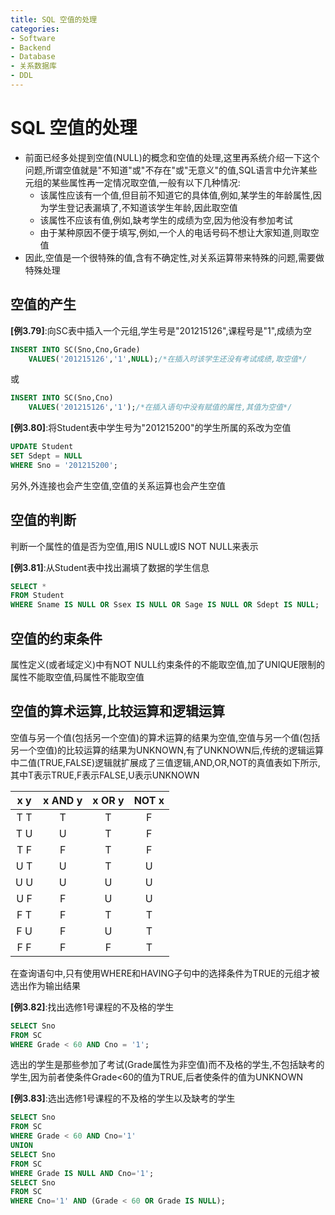 ```yaml
---
title: SQL 空值的处理
categories:
- Software
- Backend
- Database
- 关系数据库
- DDL
---
```

# SQL 空值的处理

- 前面已经多处提到空值(NULL)的概念和空值的处理,这里再系统介绍一下这个问题,所谓空值就是"不知道"或"不存在"或"无意义"的值,SQL语言中允许某些元组的某些属性再一定情况取空值,一般有以下几种情况:
    - 该属性应该有一个值,但目前不知道它的具体值,例如,某学生的年龄属性,因为学生登记表漏填了,不知道该学生年龄,因此取空值
    - 该属性不应该有值,例如,缺考学生的成绩为空,因为他没有参加考试
    - 由于某种原因不便于填写,例如,一个人的电话号码不想让大家知道,则取空值
- 因此,空值是一个很特殊的值,含有不确定性,对关系运算带来特殊的问题,需要做特殊处理

## 空值的产生

**[例3.79]**:向SC表中插入一个元组,学生号是"201215126",课程号是"1",成绩为空

```sql
INSERT INTO SC(Sno,Cno,Grade)
	VALUES('201215126','1',NULL);/*在插入时该学生还没有考试成绩,取空值*/
```

或

```sql
INSERT INTO SC(Sno,Cno)
	VALUES('201215126','1');/*在插入语句中没有赋值的属性,其值为空值*/
```

**[例3.80]**:将Student表中学生号为"201215200"的学生所属的系改为空值

```sql
UPDATE Student
SET Sdept = NULL
WHERE Sno = '201215200';
```

另外,外连接也会产生空值,空值的关系运算也会产生空值

## 空值的判断

判断一个属性的值是否为空值,用IS NULL或IS NOT NULL来表示

**[例3.81]**:从Student表中找出漏填了数据的学生信息

```sql
SELECT *
FROM Student
WHERE Sname IS NULL OR Ssex IS NULL OR Sage IS NULL OR Sdept IS NULL;
```

## 空值的约束条件

属性定义(或者域定义)中有NOT NULL约束条件的不能取空值,加了UNIQUE限制的属性不能取空值,码属性不能取空值

## 空值的算术运算,比较运算和逻辑运算

空值与另一个值(包括另一个空值)的算术运算的结果为空值,空值与另一个值(包括另一个空值)的比较运算的结果为UNKNOWN,有了UNKNOWN后,传统的逻辑运算中二值(TRUE,FALSE)逻辑就扩展成了三值逻辑,AND,OR,NOT的真值表如下所示,其中T表示TRUE,F表示FALSE,U表示UNKNOWN

| x        y  | x AND y | x OR y | NOT x |
| :---------: | :-----: | :----: | :---: |
| T        T | T       | T      | F     |
| T        U | U | T | F     |
| T        F | F | T | F |
| U        T | U | T | U |
| U        U | U | U | U |
| U        F | F | U | U |
| F        T | F | T | T |
| F        U | F | U | T |
| F        F | F | F | T |

在查询语句中,只有使用WHERE和HAVING子句中的选择条件为TRUE的元组才被选出作为输出结果

**[例3.82]**:找出选修1号课程的不及格的学生

```sql
SELECT Sno
FROM SC
WHERE Grade < 60 AND Cno = '1';
```

选出的学生是那些参加了考试(Grade属性为非空值)而不及格的学生,不包括缺考的学生,因为前者使条件Grade<60的值为TRUE,后者使条件的值为UNKNOWN

**[例3.83]**:选出选修1号课程的不及格的学生以及缺考的学生

```sql
SELECT Sno
FROM SC
WHERE Grade < 60 AND Cno='1'
UNION
SELECT Sno
FROM SC
WHERE Grade IS NULL AND Cno='1';
SELECT Sno
FROM SC
WHERE Cno='1' AND (Grade < 60 OR Grade IS NULL);
```
